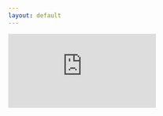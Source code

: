 ```yaml
---
layout: default
---
```


<embed src="https://sumanbogati.github.io/rahul_cv.pdf" type="application/pdf" />

